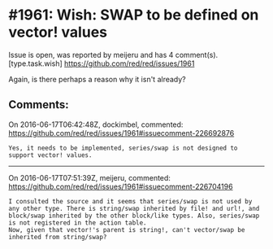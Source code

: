 
#1961: Wish: SWAP to be defined on vector! values
================================================================================
Issue is open, was reported by meijeru and has 4 comment(s).
[type.task.wish]
<https://github.com/red/red/issues/1961>

Again, is there perhaps a reason why it isn't already?



Comments:
--------------------------------------------------------------------------------

On 2016-06-17T06:42:48Z, dockimbel, commented:
<https://github.com/red/red/issues/1961#issuecomment-226692876>

    Yes, it needs to be implemented, series/swap is not designed to support vector! values.

--------------------------------------------------------------------------------

On 2016-06-17T07:51:39Z, meijeru, commented:
<https://github.com/red/red/issues/1961#issuecomment-226704196>

    I consulted the source and it seems that series/swap is not used by any other type. There is string/swap inherited by file! and url!, and block/swap inherited by the other block/like types. Also, series/swap is not registered in the action table.
    Now, given that vector!'s parent is string!, can't vector/swap be inherited from string/swap?

